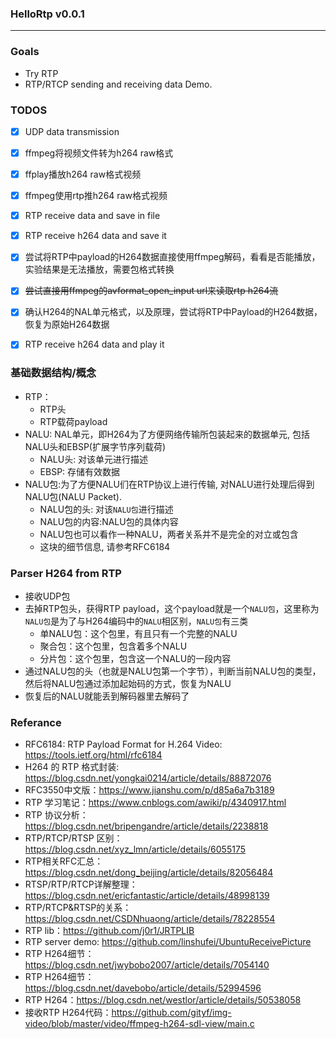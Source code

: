 ### HelloRtp v0.0.1
---


### Goals
- Try RTP
- RTP/RTCP sending and receiving data Demo.


### TODOS 
- [X] UDP data transmission
- [X] ffmpeg将视频文件转为h264 raw格式
- [X] ffplay播放h264 raw格式视频
- [X] ffmpeg使用rtp推h264 raw格式视频
- [X] RTP receive data and save in file
- [X] RTP receive h264 data and save it
- [X] 尝试将RTP中payload的H264数据直接使用ffmpeg解码，看看是否能播放，实验结果是无法播放，需要包格式转换
- [X] ~~尝试直接用ffmpeg的avformat_open_input url来读取rtp h264流~~ 
- [X] 确认H264的NAL单元格式，以及原理，尝试将RTP中Payload的H264数据，恢复为原始H264数据
- [X] RTP receive h264 data and play it


### 基础数据结构/概念
- RTP：
  - RTP头
  - RTP载荷payload
- NALU: NAL单元，即H264为了方便网络传输所包装起来的数据单元, 包括NALU头和EBSP(扩展字节序列载荷)
  - NALU头: 对该单元进行描述
  - EBSP: 存储有效数据
- NALU包:为了方便NALU们在RTP协议上进行传输, 对NALU进行处理后得到NALU包(NALU Packet).
  - NALU包的头: 对该`NALU包`进行描述
  - NALU包的内容:NALU包的具体内容
  - NALU包也可以看作一种NALU，两者关系并不是完全的对立或包含
  - 这块的细节信息, 请参考RFC6184


### Parser H264 from RTP
- 接收UDP包
- 去掉RTP包头，获得RTP payload，这个payload就是一个`NALU包`，这里称为`NALU包`是为了与H264编码中的`NALU`相区别，`NALU包`有三类
  - 单NALU包：这个包里，有且只有一个完整的NALU
  - 聚合包：这个包里，包含着多个NALU
  - 分片包：这个包里，包含这一个NALU的一段内容
- 通过NALU包的头（也就是NALU包第一个字节），判断当前NALU包的类型，然后将NALU包通过添加起始码的方式，恢复为NALU
- 恢复后的NALU就能丢到解码器里去解码了


### Referance
- RFC6184: RTP Payload Format for H.264 Video: https://tools.ietf.org/html/rfc6184
- H264 的 RTP 格式封装: https://blog.csdn.net/yongkai0214/article/details/88872076
- RFC3550中文版：https://www.jianshu.com/p/d85a6a7b3189  
- RTP 学习笔记：https://www.cnblogs.com/awiki/p/4340917.html
- RTP 协议分析：https://blog.csdn.net/bripengandre/article/details/2238818	 
- RTP/RTCP/RTSP 区别：https://blog.csdn.net/xyz_lmn/article/details/6055175
- RTP相关RFC汇总：https://blog.csdn.net/dong_beijing/article/details/82056484   
- RTSP/RTP/RTCP详解整理：https://blog.csdn.net/ericfantastic/article/details/48998139
- RTP/RTCP&RTSP的关系：https://blog.csdn.net/CSDNhuaong/article/details/78228554
- RTP lib：https://github.com/j0r1/JRTPLIB
- RTP server demo: https://github.com/linshufei/UbuntuReceivePicture
- RTP H264细节：https://blog.csdn.net/jwybobo2007/article/details/7054140
- RTP H264细节：https://blog.csdn.net/davebobo/article/details/52994596
- RTP H264：https://blog.csdn.net/westlor/article/details/50538058
- 接收RTP H264代码：https://github.com/gityf/img-video/blob/master/video/ffmpeg-h264-sdl-view/main.c

